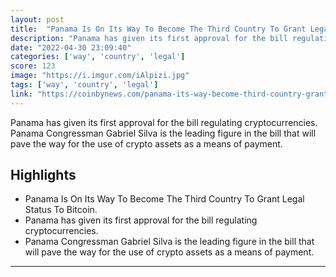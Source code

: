 ```yaml
---
layout: post
title:  "Panama Is On Its Way To Become The Third Country To Grant Legal Status To Bitcoin"
description: "Panama has given its first approval for the bill regulating cryptocurrencies. Panama Congressman Gabriel Silva is the leading figure in the bill that will pave the way for the use of crypto assets as a means of payment."
date: "2022-04-30 23:09:40"
categories: ['way', 'country', 'legal']
score: 123
image: "https://i.imgur.com/iAlpizi.jpg"
tags: ['way', 'country', 'legal']
link: "https://coinbynews.com/panama-its-way-become-third-country-grant-legal-status-bitcoin"
---
```


Panama has given its first approval for the bill regulating cryptocurrencies. Panama Congressman Gabriel Silva is the leading figure in the bill that will pave the way for the use of crypto assets as a means of payment.

## Highlights

- Panama Is On Its Way To Become The Third Country To Grant Legal Status To Bitcoin.
- Panama has given its first approval for the bill regulating cryptocurrencies.
- Panama Congressman Gabriel Silva is the leading figure in the bill that will pave the way for the use of crypto assets as a means of payment.

---
